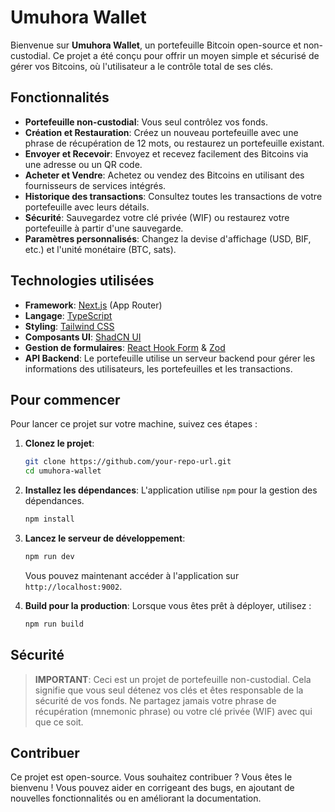 
# Umuhora Wallet

Bienvenue sur **Umuhora Wallet**, un portefeuille Bitcoin open-source et non-custodial. Ce projet a été conçu pour offrir un moyen simple et sécurisé de gérer vos Bitcoins, où l'utilisateur a le contrôle total de ses clés.

## Fonctionnalités

*   **Portefeuille non-custodial**: Vous seul contrôlez vos fonds.
*   **Création et Restauration**: Créez un nouveau portefeuille avec une phrase de récupération de 12 mots, ou restaurez un portefeuille existant.
*   **Envoyer et Recevoir**: Envoyez et recevez facilement des Bitcoins via une adresse ou un QR code.
*   **Acheter et Vendre**: Achetez ou vendez des Bitcoins en utilisant des fournisseurs de services intégrés.
*   **Historique des transactions**: Consultez toutes les transactions de votre portefeuille avec leurs détails.
*   **Sécurité**: Sauvegardez votre clé privée (WIF) ou restaurez votre portefeuille à partir d'une sauvegarde.
*   **Paramètres personnalisés**: Changez la devise d'affichage (USD, BIF, etc.) et l'unité monétaire (BTC, sats).

## Technologies utilisées

*   **Framework**: [Next.js](https://nextjs.org/) (App Router)
*   **Langage**: [TypeScript](https://www.typescriptlang.org/)
*   **Styling**: [Tailwind CSS](https://tailwindcss.com/)
*   **Composants UI**: [ShadCN UI](https://ui.shadcn.com/)
*   **Gestion de formulaires**: [React Hook Form](https://react-hook-form.com/) & [Zod](https://zod.dev/)
*   **API Backend**: Le portefeuille utilise un serveur backend pour gérer les informations des utilisateurs, les portefeuilles et les transactions.

## Pour commencer

Pour lancer ce projet sur votre machine, suivez ces étapes :

1.  **Clonez le projet**:
    ```bash
    git clone https://github.com/your-repo-url.git
    cd umuhora-wallet
    ```

2.  **Installez les dépendances**:
    L'application utilise `npm` pour la gestion des dépendances.
    ```bash
    npm install
    ```

3.  **Lancez le serveur de développement**:
    ```bash
    npm run dev
    ```
    Vous pouvez maintenant accéder à l'application sur `http://localhost:9002`.

4.  **Build pour la production**:
    Lorsque vous êtes prêt à déployer, utilisez :
    ```bash
    npm run build
    ```

## Sécurité

> **IMPORTANT**: Ceci est un projet de portefeuille non-custodial. Cela signifie que vous seul détenez vos clés et êtes responsable de la sécurité de vos fonds. Ne partagez jamais votre phrase de récupération (mnemonic phrase) ou votre clé privée (WIF) avec qui que ce soit.

## Contribuer

Ce projet est open-source. Vous souhaitez contribuer ? Vous êtes le bienvenu ! Vous pouvez aider en corrigeant des bugs, en ajoutant de nouvelles fonctionnalités ou en améliorant la documentation.
